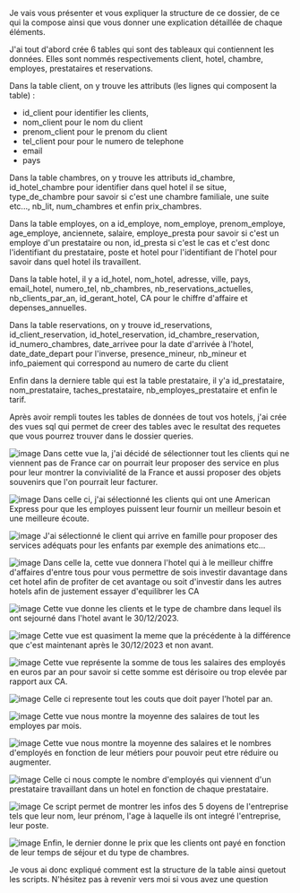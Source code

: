 Je vais vous présenter et vous expliquer la structure de ce dossier, de ce qui la compose ainsi que vous donner une explication détaillée de chaque éléments.

J'ai tout d'abord crée 6 tables qui sont des tableaux qui contiennent les données. Elles sont nommés respectivements client, hotel, chambre, employes, prestataires et reservations.

Dans la table client, on y trouve les attributs (les lignes qui composent la table) : 
- id_client pour identifier les clients,
- nom_client pour le nom du client
- prenom_client pour le prenom du client 
- tel_client pour pour le numero de telephone
- email
- pays

Dans la table chambres, on y trouve les attributs id_chambre, id_hotel_chambre pour identifier dans quel hotel il se situe, type_de_chambre pour savoir si c'est une chambre familiale, une suite etc..., nb_lit, num_chambres et enfin prix_chambres.

Dans la table employes, on a id_employe, nom_employe, prenom_employe, age_employe, anciennete, salaire, employe_presta pour savoir si c'est un employe d'un prestataire ou non, id_presta si c'est le cas et c'est donc l'identifiant du prestataire, poste et hotel pour l'identifiant de l'hotel pour savoir dans quel hotel ils travaillent.

Dans la table hotel, il y a id_hotel, nom_hotel, adresse, ville, pays, email_hotel, numero_tel, nb_chambres, nb_reservations_actuelles, nb_clients_par_an, id_gerant_hotel, CA pour le chiffre d'affaire et depenses_annuelles.

Dans la table reservations, on y trouve id_reservations, id_client_reservation, id_hotel_reservation, id_chambre_reservation, id_numero_chambres, date_arrivee pour la date d'arrivée à l'hotel, date_date_depart pour l'inverse, presence_mineur, nb_mineur et info_paiement qui correspond au numero de carte du client

Enfin dans la derniere table qui est la table prestataire, il y'a id_prestataire, nom_prestataire, taches_prestataire, nb_employes_prestataire et enfin le tarif.


Après avoir rempli toutes les tables de données de tout vos hotels, j'ai crée des vues sql qui permet de creer des tables avec le resultat des requetes que vous pourrez trouver dans le dossier queries.

![image](https://user-images.githubusercontent.com/82671302/215489154-e7e23089-7bd3-4b2f-828b-b409a1782fc9.png)
Dans cette vue la, j'ai décidé de sélectionner tout les clients qui ne viennent pas de France car on pourrait leur proposer des service en plus pour leur montrer la convivialité de la France et aussi proposer des objets souvenirs que l'on pourrait leur facturer.

![image](https://user-images.githubusercontent.com/82671302/215489795-9c268384-90c7-4fa2-ac1a-1a35751a4e81.png)
Dans celle ci, j'ai sélectionné les clients qui ont une American Express pour que les employes puissent leur fournir un meilleur besoin et une meilleure écoute.

![image](https://user-images.githubusercontent.com/82671302/215490597-b8ddef51-d70b-4a78-a922-c508dd7efc35.png)
J'ai sélectionné le client qui arrive en famille pour proposer des services adéquats pour les enfants par exemple des animations etc...

![image](https://user-images.githubusercontent.com/82671302/215491450-6e52a8c2-37ba-4f44-bc32-9665a408d4b2.png)
Dans celle la, cette vue donnera l'hotel qui à le meilleur chiffre d'affaires d'entre tous pour vous permettre de sois investir davantage dans cet hotel afin de profiter de cet avantage ou soit d'investir dans les autres hotels afin de justement essayer d'equilibrer les CA

![image](https://user-images.githubusercontent.com/82671302/215491849-21f1dd2f-ef9b-4e43-9cbd-4f0cff504941.png)
Cette vue donne les clients et le type de chambre dans lequel ils ont sejourné dans l'hotel avant le 30/12/2023.

![image](https://user-images.githubusercontent.com/82671302/215493931-35a4a2eb-ddfe-4d14-a6b9-3337b967576b.png)
Cette vue est quasiment la meme que la précédente à la différence que c'est maintenant après le 30/12/2023 et non avant.

![image](https://user-images.githubusercontent.com/82671302/215494314-6a554ec5-a97f-4258-a530-c2779de0badf.png)
Cette vue représente la somme de tous les salaires des employés en euros par an pour savoir si cette somme est dérisoire ou trop elevée par rapport aux CA.

![image](https://user-images.githubusercontent.com/82671302/215495410-f81f701d-8878-468b-9ea7-e1af939afcef.png)
Celle ci represente tout les couts que doit payer l'hotel par an.

![image](https://user-images.githubusercontent.com/82671302/215501049-c32faafb-3228-40f8-b7f1-9110d8ceb140.png)
Cette vue nous montre la moyenne des salaires de tout les employes par mois.

![image](https://user-images.githubusercontent.com/82671302/215501238-c39ba89f-db35-4872-8f4e-bdf5a1f0737c.png)
Cette vue nous montre la moyenne des salaires et le nombres d'employés en fonction de leur métiers pour pouvoir peut etre réduire ou augmenter. 

![image](https://user-images.githubusercontent.com/82671302/215501988-8b7621f9-df05-44c5-968b-1ee9f4339d9f.png)
Celle ci nous compte le nombre d'employés qui viennent d'un prestataire travaillant dans un hotel en fonction de chaque prestataire.

![image](https://user-images.githubusercontent.com/82671302/215502900-ab70e963-95ae-4b8b-8a77-7044c52f6833.png)
Ce script permet de montrer les infos des 5 doyens de l'entreprise tels que leur nom, leur prénom, l'age à laquelle ils ont integré l'entreprise, leur poste.

![image](https://user-images.githubusercontent.com/82671302/215506632-b4223b97-5c99-4f26-95a2-4b3a7b8d4044.png)
Enfin, le dernier donne le prix que les clients ont payé en fonction de leur temps de séjour et du type de chambres.

Je vous ai donc expliqué comment est la structure de la table ainsi quetout les scripts. N'hésitez pas à revenir vers moi si vous avez une question












